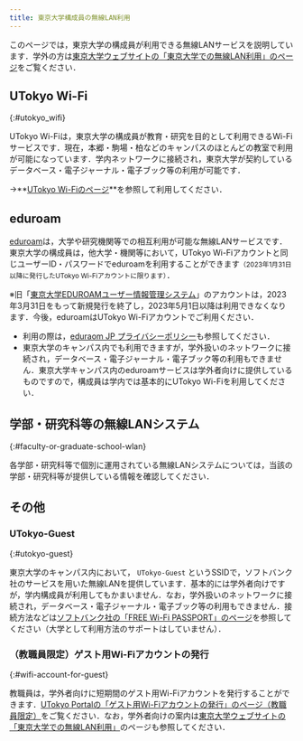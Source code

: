 ```yaml
---
title: 東京大学構成員の無線LAN利用
---
```


このページでは，東京大学の構成員が利用できる無線LANサービスを説明しています．学外の方は[東京大学ウェブサイトの「東京大学での無線LAN利用」のページ](https://www.u-tokyo.ac.jp/adm/dics/ja/wlan.html)をご覧ください．

## UTokyo Wi-Fi
{:#utokyo_wifi}

UTokyo Wi-Fiは，東京大学の構成員が教育・研究を目的として利用できるWi-Fiサービスです．現在，本郷・駒場・柏などのキャンパスのほとんどの教室で利用が可能になっています．学内ネットワークに接続され，東京大学が契約しているデータベース・電子ジャーナル・電子ブック等の利用が可能です．

→**[UTokyo Wi-Fiのページ](/utokyo_wifi/)**を参照して利用してください．

## eduroam

[eduroam](https://eduroam.jp/)は，大学や研究機関等での相互利用が可能な無線LANサービスです．東京大学の構成員は，他大学・機関等において，UTokyo Wi-Fiアカウントと同じユーザーID・パスワードでeduroamを利用することができます<small>（2023年1月31日以降に発行したUTokyo Wi-Fiアカウントに限ります）</small>．

※旧「[東京大学EDUROAMユーザー情報管理システム](https://www.eduroam.itc.u-tokyo.ac.jp/cgi-bin/ja/top.cgi)」のアカウントは，2023年3月31日をもって新規発行を終了し，2023年5月1日以降は利用できなくなります．今後，eduroamはUTokyo Wi-Fiアカウントでご利用ください．

- 利用の際は，[eduraom JP プライバシーポリシー](https://meatwiki.nii.ac.jp/confluence/x/WYX0BQ)も参照してください．
- 東京大学のキャンパス内でも利用できますが，学外扱いのネットワークに接続され，データベース・電子ジャーナル・電子ブック等の利用もできません．東京大学キャンパス内のeduroamサービスは学外者向けに提供しているものですので，構成員は学内では基本的にUTokyo Wi-Fiを利用してください．

## 学部・研究科等の無線LANシステム
{:#faculty-or-graduate-school-wlan}

各学部・研究科等で個別に運用されている無線LANシステムについては，当該の学部・研究科等が提供している情報を確認してください．

## その他

### UTokyo-Guest
{:#utokyo-guest}

東京大学のキャンパス内において， `UTokyo-Guest` というSSIDで，ソフトバンク社のサービスを用いた無線LANを提供しています．基本的には学外者向けですが，学内構成員が利用してもかまいません．なお，学外扱いのネットワークに接続され，データベース・電子ジャーナル・電子ブック等の利用もできません．接続方法などは[ソフトバンク社の「FREE Wi-Fi PASSPORT」のページ](https://www.softbank.jp/biz/nw/wifispot/freewifi/)を参照してください（大学として利用方法のサポートはしていません）．

### （教職員限定）ゲスト用Wi-Fiアカウントの発行
{:#wifi-account-for-guest}

教職員は，学外者向けに短期間のゲスト用Wi-Fiアカウントを発行することができます．[UTokyo Portalの「ゲスト用Wi-Fiアカウントの発行」のページ（教職員限定）](https://univtokyo.sharepoint.com/sites/utokyoportal/wiki/d/UTokyo_WiFi_Guest_Account.aspx)をご覧ください．なお，学外者向けの案内は[東京大学ウェブサイトの「東京大学での無線LAN利用」](https://www.u-tokyo.ac.jp/adm/dics/ja/wlan.html)のページも参照してください．
